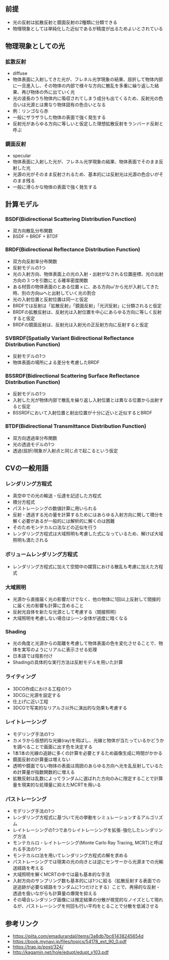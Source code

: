 ## 前提
* 光の反射は拡散反射と鏡面反射の2種類に分類できる
* 物理現象としては単純化した近似であるが精度が出るためよいとされている

## 物理現象としての光

### 拡散反射
* diffuse
* 物体表面に入射してきた光が、フレネル光学現象の結果、屈折して物体内部に一旦進入し、その物体の内部で様々な方向に散乱を多重に繰り返した結果、再び物体の外に出ていく光
* 光の波長のうち物体内に吸収されてしまう成分も出てくるため、反射光の色合いは光源とは異なり物体固有の色合いとなる
* 例：リンゴなら赤
* 一般にザラザラした物体の表面で強く発生する
* 反射光があらゆる方向に等しいと仮定した理想拡散反射をランバード反射と呼ぶ

### 鏡面反射
* specular
* 物体表面に入射した光が、フレネル光学現象の結果、物体表面でそのまま反射した光
* 光源の光がそのまま反射されるため、基本的には反射光は光源の色合いがそのまま残る
* 一般に滑らかな物体の表面で強く発生する

## 計算モデル
### BSDF(Bidirectional Scattering Distribution Function)
* 双方向散乱分布関数
* BSDF = BRDF + BTDF

### BRDF(Bidirectional Reflectance Distribution Function)
* 双方向反射率分布関数
* 反射モデルの1つ
* 光の入射方向、物体表面上の光の入射・出射がなされる位置座標、光の出射方向の３つを引数にとる確率密度関数
* ある材質の物体表面のとある位置ｘに、ある方向ω'から光が入射してきた時、別の方向ωへと出射していく光の割合
* 光の入射位置と反射位置は同一と仮定
* BRDFでは反射は「拡散反射」「鏡面反射」「光沢反射」に分類されると仮定
* BRDFの拡散反射は、反射光は入射位置を中心にあらゆる方向に等しく反射すると仮定
* BRDFの鏡面反射は、反射光は入射光の正反射方向に反射すると仮定

### SVBRDF(Spatially Variant Bidirectional Reflectance Distribution Function)
* 反射モデルの1つ
* 物体表面の場所による差分を考慮したBRDF

### BSSRDF(Bidirectional Scattering Surface Reflectance Distribution Function)
* 反射モデルの1つ
* 入射した光が物体内部で散乱を繰り返し入射位置とは異なる位置から出射すると仮定
* BSSRDFにおいて入射位置と射出位置が十分に近いと近似するとBRDF

### BTDF(Bidirectional Transmittance Distribution Function)
* 双方向透過率分布関数
* 光の透過モデルの1つ
* 透過(屈折)現象が入射点と同じ点で起こるという仮定

## CVの一般用語
### レンダリング方程式
* 真空中での光の輸送・伝達を記述した方程式
* 積分方程式
* パストレーシングの数値計算に用いられる
* 反射・透過する光の量を計算するためにはあらゆる入射方向に関して積分を解く必要があるが一般的には解析的に解くのは困難
* そのためモンテカルロ法などの近似を行う
* レンダリング方程式は大域照明も考慮した式になっているため、解けば大域照明も満たされる

### ボリュームレンダリング方程式
* レンダリング方程式に加えて空間中の媒質における散乱も考慮に加えた方程式

### 大域照明
* 光源から直接届く光の影響だけでなく、他の物体に1回以上反射して間接的に届く光の影響も計算に含めること
* 反射光自体を新たな光源として考慮する（間接照明）
* 大域照明を考慮しない場合はシーン全体が過度に暗くなる

### Shading
* 光の角度と光源からの距離を考慮して物体表面の色を変化させることで、物体を実写のようにリアルに表示させる処理
* 日本語では陰影付け
* Shadingの具体的な実行方法は反射モデルを用いた計算

### ライティング
* 3DCG作成における工程の1つ
* 3DCGに光源を設定する
* 仕上げに近い工程
* 3DCGで写実的なリアルさ以外に演出的な効果も考慮する

### レイトレーシング
* モデリング手法の1つ
* カメラから仮想的な光線(ray)を飛ばし、光線と物体が当たっているかどうかを調べることで画面に出す色を決定する
* 1本1本の光線の追跡に多くの計算を必要とするため画像生成に時間がかかる
* 鏡面反射の計算量は増えない
* 透明や鏡面でない物体の表面は周囲のあらゆる方向へ光を乱反射しているため計算量が指数関数的に増える
* 拡散反射は乱数によってランダムに選ばれた方向のみに限定することで計算量を現実的な処理量に抑えたMCRTを用いる

### パストレーシング
* モデリング手法の1つ
* レンダリング方程式に基づいて光の挙動をシミュレーションするアルゴリズム
* レイトレーシングの1つでありレイトレーシングを拡張･強化したレンダリング方法
* モンテカルロ・レイトレーシング(Monte Carlo Ray Tracing, MCRT)と呼ばれる手法の1つ
* モンテカルロ法を用いてレンダリング方程式の解を求める
* パストレーシングでは現実の光の向きとは逆にセンサーから光源までの光輸送経路を考える
* 大域照明を解くMCRTの中では最も基本的な手法
* 入射方向のサンプリング数も基本的には1つに絞る（拡散反射する表面での逆追跡が必要な経路をランダムに1つだけとする）ことで、再帰的な反射・透過を扱いながらも計算量の爆発を抑える
* その場合レンダリング画像には推定結果の分散が視覚的なノイズとして現れるが、パストレーシングを何回も行い平均をとることで分散を低減させる


## 参考リンク
* https://qiita.com/emadurandal/items/3a8db7bc61438245654d
* https://book.mynavi.jp/files/topics/54178_ext_90_0.pdf
* https://trap.jp/post/324/
* http://kagamin.net/hole/edupt/edupt_v103.pdf
